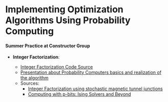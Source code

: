 # Implementing Optimization Algorithms Using Probability Computing
#### Summer Practice at Constructor Group
* **Integer Factorization**:

    - [Integer Factorization Code Source](integer_factorization.ipynb) 
    - [Presentation about Probability Computers basics and realization of the algorithm](summer_practice_constructor_uni.pdf)
    - Sources:
        - [Integer Factorization using stochastic magnetic tunnel junctions](https://www.nature.com/articles/s41586-019-1557-9)
        - [Computing with p-bits: Ising Solvers and Beyond](https://ieeexplore.ieee.org/document/10019548)